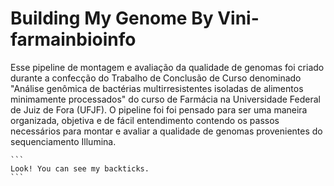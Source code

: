 # Building My Genome By Vini-farmainbioinfo
Esse pipeline de montagem e avaliação da qualidade de genomas foi criado durante a confecção do Trabalho de Conclusão de Curso denominado "Análise genômica de bactérias multirresistentes isoladas de alimentos minimamente processados" do curso de Farmácia na Universidade Federal de Juiz de Fora (UFJF). O pipeline foi
foi pensado para ser uma maneira organizada, objetiva e de fácil entendimento contendo os passos necessários para montar e avaliar a qualidade de genomas provenientes do sequenciamento Illumina.

````
```
Look! You can see my backticks.
```
````
